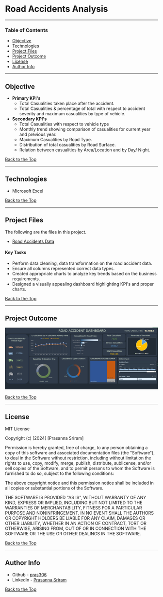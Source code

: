 # Road Accidents Analysis 

---

### Table of Contents

- [Objective](#objective)
- [Technologies](#technologies)
- [Project Files](#project-files)
- [Project Outcome](#project-outcome)
- [License](#license)
- [Author Info](#author-info)

---

## Objective

- **Primary KPI's**
    - Total Casualities taken place after the accident.
    - Total Casualities & percentage of total with respect to accident severity and maximum casualities by type of vehicle.
- **Secondary KPI's**
    - Total Casualities with respect to vehicle type
    - Monthly trend showing comparison of casualities for current year and previous year.
    - Maximum Casualities by Road Type.
    - Distribution of total casualities by Road Surface.
    - Relation between casualities by Area/Location and by Day/ Night.

[Back to the Top](#road-accidents-analysis)

---

## Technologies

- Microsoft Excel

[Back to the Top](#road-accidents-analysis)

---

## Project Files

The following are the files in this project.

- [Road Accidents Data](data/RoadAccidentData.xlsx)

#### Key Tasks

- Perform data cleaning, data transformation on the road accident data.
- Ensure all columns represented correct data types.
- Created appropriate charts to analyze key trends based on the business requirements.
- Designed a visually appealing dashboard highlighting KPI's and proper charts.

[Back to the Top](#road-accidents-analysis)

---

## Project Outcome

![Road Accidents Dashboard](images/RoadAccidentsDashboard.png)

[Back to the Top](#road-accidents-analysis)

---

## License

MIT License

Copyright (c) [2024] [Prasanna Sriram]

Permission is hereby granted, free of charge, to any person obtaining a copy
of this software and associated documentation files (the "Software"), to deal
in the Software without restriction, including without limitation the rights
to use, copy, modify, merge, publish, distribute, sublicense, and/or sell
copies of the Software, and to permit persons to whom the Software is
furnished to do so, subject to the following conditions:

The above copyright notice and this permission notice shall be included in all
copies or substantial portions of the Software.

THE SOFTWARE IS PROVIDED "AS IS", WITHOUT WARRANTY OF ANY KIND, EXPRESS OR
IMPLIED, INCLUDING BUT NOT LIMITED TO THE WARRANTIES OF MERCHANTABILITY,
FITNESS FOR A PARTICULAR PURPOSE AND NONINFRINGEMENT. IN NO EVENT SHALL THE
AUTHORS OR COPYRIGHT HOLDERS BE LIABLE FOR ANY CLAIM, DAMAGES OR OTHER
LIABILITY, WHETHER IN AN ACTION OF CONTRACT, TORT OR OTHERWISE, ARISING FROM,
OUT OF OR IN CONNECTION WITH THE SOFTWARE OR THE USE OR OTHER DEALINGS IN THE
SOFTWARE.

[Back to the Top](#road-accidents-analysis)

---

## Author Info

- Github - [pras306](https://github.com/pras306)
- LinkedIn - [Prasanna Sriram](https://www.linkedin.com/in/prasanna-sriram/)

[Back to the Top](#road-accidents-analysis)